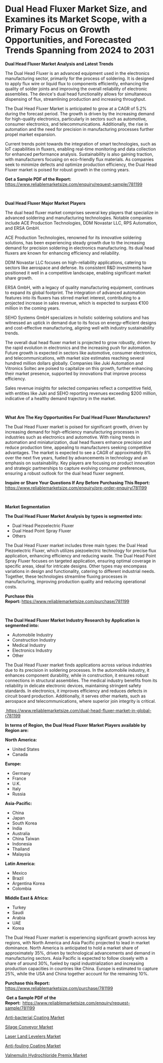 <p><h1>Dual Head Fluxer Market Size, and Examines its Market Scope, with a Primary Focus on Growth Opportunities, and Forecasted Trends Spanning from 2024 to 2031</h1></p><p><strong>Dual Head Fluxer Market Analysis and Latest Trends</strong></p>
<p><p>The Dual Head Fluxer is an advanced equipment used in the electronics manufacturing sector, primarily for the process of soldering. It is designed to apply flux wire or liquid flux to components efficiently, enhancing the quality of solder joints and improving the overall reliability of electronic assemblies. The device's dual head functionality allows for simultaneous dispensing of flux, streamlining production and increasing throughput.</p><p>The Dual Head Fluxer Market is anticipated to grow at a CAGR of 5.2% during the forecast period. The growth is driven by the increasing demand for high-quality electronics, particularly in sectors such as automotive, consumer electronics, and telecommunications. Additionally, the rise in automation and the need for precision in manufacturing processes further propel market expansion.</p><p>Current trends point towards the integration of smart technologies, such as IoT capabilities in fluxers, enabling real-time monitoring and data collection for enhanced performance analysis. Sustainability is also gaining traction, with manufacturers focusing on eco-friendly flux materials. As companies seek to minimize defects and optimize production efficiency, the Dual Head Fluxer market is poised for robust growth in the coming years.</p></p>
<p><strong>Get a Sample PDF of the Report:&nbsp;</strong> <a href="https://www.reliablemarketsize.com/enquiry/request-sample/781199?utm_campaign=1261&utm_medium=2&utm_source=Github&utm_content=ia&utm_term=15102024&utm_id=dual-head-fluxer">https://www.reliablemarketsize.com/enquiry/request-sample/781199</a></p>
<p>&nbsp;</p>
<p><strong>Dual Head Fluxer Major Market Players</strong></p>
<p><p>The dual head fluxer market comprises several key players that specialize in advanced soldering and manufacturing technologies. Notable companies include ACE Production Technologies, DDM Novastar LLC, RPS Automation, and ERSA GmbH. </p><p>ACE Production Technologies, renowned for its innovative soldering solutions, has been experiencing steady growth due to the increasing demand for precision soldering in electronics manufacturing. Its dual head fluxers are known for enhancing efficiency and reliability.</p><p>DDM Novastar LLC focuses on high-reliability applications, catering to sectors like aerospace and defense. Its consistent R&D investments have positioned it well in a competitive landscape, enabling significant market share growth.</p><p>ERSA GmbH, with a legacy of quality manufacturing equipment, continues to expand its global footprint. The integration of advanced automation features into its fluxers has stirred market interest, contributing to a projected increase in sales revenue, which is expected to surpass €100 million in the coming years.</p><p>SEHO Systems GmbH specializes in holistic soldering solutions and has witnessed an uptick in demand due to its focus on energy-efficient designs and cost-effective manufacturing, aligning well with industry sustainability trends.</p><p>The overall dual head fluxer market is projected to grow robustly, driven by the rapid evolution in electronics and the increasing push for automation. Future growth is expected in sectors like automotive, consumer electronics, and telecommunications, with market size estimates reaching several hundred million dollars globally. Companies like Juki Automation and Vitronics Soltec are poised to capitalize on this growth, further enhancing their market presence, supported by innovations that improve process efficiency.</p><p>Sales revenue insights for selected companies reflect a competitive field, with entities like Juki and SEHO reporting revenues exceeding $200 million, indicative of a healthy demand trajectory in the market.</p></p>
<p>&nbsp;</p>
<p><strong>What Are The Key Opportunities For Dual Head Fluxer Manufacturers?</strong></p>
<p><p>The Dual Head Fluxer market is poised for significant growth, driven by increasing demand for high-efficiency manufacturing processes in industries such as electronics and automotive. With rising trends in automation and miniaturization, dual head fluxers enhance precision and reduce production time, appealing to manufacturers seeking competitive advantages. The market is expected to see a CAGR of approximately 8% over the next five years, fueled by advancements in technology and an emphasis on sustainability. Key players are focusing on product innovation and strategic partnerships to capture evolving consumer preferences, ensuring a robust outlook for the dual head fluxer segment.</p></p>
<p><strong>Inquire or Share Your Questions If Any Before Purchasing This Report:</strong> <a href="https://www.reliablemarketsize.com/enquiry/pre-order-enquiry/781199?utm_campaign=1261&utm_medium=2&utm_source=Github&utm_content=ia&utm_term=15102024&utm_id=dual-head-fluxer">https://www.reliablemarketsize.com/enquiry/pre-order-enquiry/781199</a></p>
<p>&nbsp;</p>
<p><strong>Market Segmentation</strong></p>
<p><strong>The Dual Head Fluxer Market Analysis by types is segmented into:</strong></p>
<p><ul><li>Dual Head Piezoelectric Fluxer</li><li>Dual Head Point Spray Fluxer</li><li>Others</li></ul></p>
<p><p>The Dual Head Fluxer market includes three main types: the Dual Head Piezoelectric Fluxer, which utilizes piezoelectric technology for precise flux application, enhancing efficiency and reducing waste. The Dual Head Point Spray Fluxer focuses on targeted application, ensuring optimal coverage in specific areas, ideal for intricate designs. Other types may encompass variations in design and functionality, catering to different industrial needs. Together, these technologies streamline fluxing processes in manufacturing, improving production quality and reducing operational costs.</p></p>
<p><strong>Purchase this Report:&nbsp;</strong><a href="https://www.reliablemarketsize.com/purchase/781199?utm_campaign=1261&utm_medium=2&utm_source=Github&utm_content=ia&utm_term=15102024&utm_id=dual-head-fluxer">https://www.reliablemarketsize.com/purchase/781199</a></p>
<p>&nbsp;</p>
<p><strong>The Dual Head Fluxer Market Industry Research by Application is segmented into:</strong></p>
<p><ul><li>Automobile Industry</li><li>Construction Industry</li><li>Medical Industry</li><li>Electronics Industry</li><li>Other</li></ul></p>
<p><p>The Dual Head Fluxer market finds applications across various industries due to its precision in soldering processes. In the automobile industry, it enhances component durability, while in construction, it ensures robust connections in structural assemblies. The medical industry benefits from its reliability in delicate electronic devices, maintaining stringent safety standards. In electronics, it improves efficiency and reduces defects in circuit board production. Additionally, it serves other markets, such as aerospace and telecommunications, where superior join integrity is critical.</p></p>
<p><a href="https://www.reliablemarketsize.com/dual-head-fluxer-market-in-global-r781199?utm_campaign=1261&utm_medium=2&utm_source=Github&utm_content=ia&utm_term=15102024&utm_id=dual-head-fluxer">&nbsp;https://www.reliablemarketsize.com/dual-head-fluxer-market-in-global-r781199</a></p>
<p><strong>In terms of Region, the Dual Head Fluxer Market Players available by Region are:</strong></p>
<p>
    <p> <strong> North America: </strong>
        <ul>
            <li>United States</li>
            <li>Canada</li>
        </ul>
        </p> 
    <p> <strong> Europe: </strong>
        <ul>
            <li>Germany</li>
            <li>France</li>
            <li>U.K.</li>
            <li>Italy</li>
            <li>Russia</li>
        </ul>
        </p> 
    <p> <strong> Asia-Pacific: </strong>
        <ul>
            <li>China</li>
            <li>Japan</li>
            <li>South Korea</li>
            <li>India</li>
            <li>Australia</li>
            <li>China Taiwan</li>
            <li>Indonesia</li>
            <li>Thailand</li>
            <li>Malaysia</li>
        </ul>
        </p> 
    <p> <strong> Latin America: </strong>
        <ul>
            <li>Mexico</li>
            <li>Brazil</li>
            <li>Argentina Korea</li>
            <li>Colombia</li>
        </ul>
        </p> 
    <p> <strong> Middle East & Africa: </strong>
        <ul>
            <li>Turkey</li>
            <li>Saudi</li>
            <li>Arabia</li>
            <li>UAE</li>
            <li>Korea</li>
        </ul>
    </p>
    </p>
<p><p>The Dual Head Fluxer market is experiencing significant growth across key regions, with North America and Asia Pacific projected to lead in market dominance. North America is anticipated to hold a market share of approximately 35%, driven by technological advancements and demand in manufacturing sectors. Asia Pacific is expected to follow closely with a share of around 30%, fueled by rapid industrialization and increasing production capacities in countries like China. Europe is estimated to capture 25%, while the USA and China together account for the remaining 10%.</p></p>
<p><strong>Purchase this Report: </strong><a href="https://www.reliablemarketsize.com/purchase/781199?utm_campaign=1261&utm_medium=2&utm_source=Github&utm_content=ia&utm_term=15102024&utm_id=dual-head-fluxer">https://www.reliablemarketsize.com/purchase/781199</a></p>
<p>&nbsp;<strong>Get a Sample PDF of the Report:&nbsp;&nbsp;</strong><a href="https://www.reliablemarketsize.com/enquiry/request-sample/781199?utm_campaign=1261&utm_medium=2&utm_source=Github&utm_content=ia&utm_term=15102024&utm_id=dual-head-fluxer">https://www.reliablemarketsize.com/enquiry/request-sample/781199</a></p>
<p><strong></strong></p>
<p><p><a href="https://www.linkedin.com/pulse/anti-bacterial-coating-market-global-trends-forecast-2024-2031-kjxhf?trk=public_post_embed_feed-article-content&utm_campaign=1261&utm_medium=2&utm_source=Github&utm_content=ia&utm_term=15102024&utm_id=dual-head-fluxer">Anti-bacterial Coating Market</a></p><p><a href="https://github.com/johnieimmarta/Market-Research-Report-List-1/blob/main/silage-conveyor-market.md?utm_campaign=1261&utm_medium=2&utm_source=Github&utm_content=ia&utm_term=15102024&utm_id=dual-head-fluxer">Silage Conveyor Market</a></p><p><a href="https://issuu.com/reportprime-2/docs/laser-land-levelers-market-size-203_af4dad433bcf13?utm_campaign=1261&utm_medium=2&utm_source=Github&utm_content=ia&utm_term=15102024&utm_id=dual-head-fluxer">Laser Land Levelers Market</a></p><p><a href="https://www.linkedin.com/pulse/anti-fouling-coating-market-ecosystem-competitive-landscape-nkyhf?trk=public_post_embed_feed-article-content&utm_campaign=1261&utm_medium=2&utm_source=Github&utm_content=ia&utm_term=15102024&utm_id=dual-head-fluxer">Anti-fouling Coating Market</a></p><p><a href="https://github.com/connornew3y/Market-Research-Report-List-1/blob/main/valnemulin-hydrochloride-premix-market.md?utm_campaign=1261&utm_medium=2&utm_source=Github&utm_content=ia&utm_term=15102024&utm_id=dual-head-fluxer">Valnemulin Hydrochloride Premix Market</a></p></p>